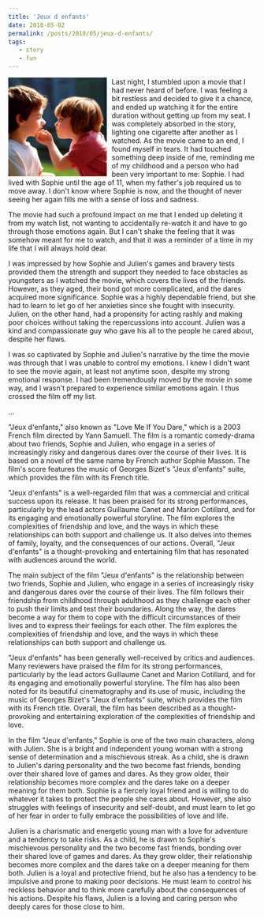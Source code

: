 ```yaml
---
title: 'Jeux d enfants'
date: 2010-05-02
permalink: /posts/2010/05/jeux-d-enfants/
tags:
   - story
   - fun
---
```


<img width="200" alt="jeux-d-enfants" src="/images/posts/jeux-d-enfants.png" style="float: left; margin-right: 10px;" /> Last night, I stumbled upon a movie that I had never heard of before. I was feeling a bit restless and decided to give it a chance, and ended up watching it for the entire duration without getting up from my seat. I was completely absorbed in the story, lighting one cigarette after another as I watched. As the movie came to an end, I found myself in tears. It had touched something deep inside of me, reminding me of my childhood and a person who had been very important to me: Sophie. I had lived with Sophie until the age of 11, when my father's job required us to move away. I don't know where Sophie is now, and the thought of never seeing her again fills me with a sense of loss and sadness.

The movie had such a profound impact on me that I ended up deleting it from my watch list, not wanting to accidentally re-watch it and have to go through those emotions again. But I can't shake the feeling that it was somehow meant for me to watch, and that it was a reminder of a time in my life that I will always hold dear.

I was impressed by how Sophie and Julien's games and bravery tests provided them the strength and support they needed to face obstacles as youngsters as I watched the movie, which covers the lives of the friends. However, as they aged, their bond got more complicated, and the dares acquired more significance. Sophie was a highly dependable friend, but she had to learn to let go of her anxieties since she fought with insecurity. Julien, on the other hand, had a propensity for acting rashly and making poor choices without taking the repercussions into account. Julien was a kind and compassionate guy who gave his all to the people he cared about, despite her flaws.

I was so captivated by Sophie and Julien's narrative by the time the movie was through that I was unable to control my emotions. I knew I didn't want to see the movie again, at least not anytime soon, despite my strong emotional response. I had been tremendously moved by the movie in some way, and I wasn't prepared to experience similar emotions again. I thus crossed the film off my list.

...

"Jeux d'enfants," also known as "Love Me If You Dare," which is a 2003 French film directed by Yann Samuell. The film is a romantic comedy-drama about two friends, Sophie and Julien, who engage in a series of increasingly risky and dangerous dares over the course of their lives. It is based on a novel of the same name by French author Sophie Masson. The film's score features the music of Georges Bizet's "Jeux d'enfants" suite, which provides the film with its French title.

"Jeux d'enfants" is a well-regarded film that was a commercial and critical success upon its release. It has been praised for its strong performances, particularly by the lead actors Guillaume Canet and Marion Cotillard, and for its engaging and emotionally powerful storyline. The film explores the complexities of friendship and love, and the ways in which these relationships can both support and challenge us. It also delves into themes of family, loyalty, and the consequences of our actions. Overall, "Jeux d'enfants" is a thought-provoking and entertaining film that has resonated with audiences around the world.

The main subject of the film "Jeux d'enfants" is the relationship between two friends, Sophie and Julien, who engage in a series of increasingly risky and dangerous dares over the course of their lives. The film follows their friendship from childhood through adulthood as they challenge each other to push their limits and test their boundaries. Along the way, the dares become a way for them to cope with the difficult circumstances of their lives and to express their feelings for each other. The film explores the complexities of friendship and love, and the ways in which these relationships can both support and challenge us.

"Jeux d'enfants" has been generally well-received by critics and audiences. Many reviewers have praised the film for its strong performances, particularly by the lead actors Guillaume Canet and Marion Cotillard, and for its engaging and emotionally powerful storyline. The film has also been noted for its beautiful cinematography and its use of music, including the music of Georges Bizet's "Jeux d'enfants" suite, which provides the film with its French title. Overall, the film has been described as a thought-provoking and entertaining exploration of the complexities of friendship and love.

In the film "Jeux d'enfants," Sophie is one of the two main characters, along with Julien. She is a bright and independent young woman with a strong sense of determination and a mischievous streak. As a child, she is drawn to Julien's daring personality and the two become fast friends, bonding over their shared love of games and dares. As they grow older, their relationship becomes more complex and the dares take on a deeper meaning for them both. Sophie is a fiercely loyal friend and is willing to do whatever it takes to protect the people she cares about. However, she also struggles with feelings of insecurity and self-doubt, and must learn to let go of her fear in order to fully embrace the possibilities of love and life.

Julien is a charismatic and energetic young man with a love for adventure and a tendency to take risks. As a child, he is drawn to Sophie's mischievous personality and the two become fast friends, bonding over their shared love of games and dares. As they grow older, their relationship becomes more complex and the dares take on a deeper meaning for them both. Julien is a loyal and protective friend, but he also has a tendency to be impulsive and prone to making poor decisions. He must learn to control his reckless behavior and to think more carefully about the consequences of his actions. Despite his flaws, Julien is a loving and caring person who deeply cares for those close to him.
